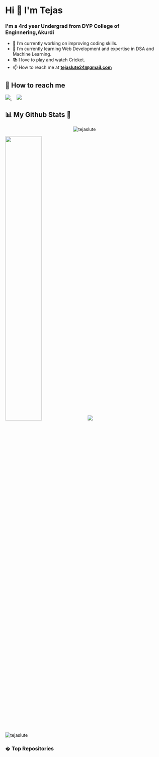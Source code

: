 # Hi 👋 I'm Tejas

### I'm a 4rd year Undergrad from DYP College of Enginnering,Akurdi

- 🔭 I’m currently working on improving coding skills.
- 🌱 I’m currently learning Web Development and expertise in DSA and Machine Learning.
- 📚 I love to play and watch Cricket.
- 📫 How to reach me at **tejaslute24@gmail.com**

## 🤙 How to reach me

<p>
  <a href="https://twitter.com/lute_tejas" rel="nofollow">
    <img src="https://img.shields.io/twitter/follow/lute_tejas?label=Twitter&logo=twitter&style=for-the-badge&color=blue" style="max-width: 100%;">
  </a>
  &nbsp &nbsp
  <a href="https://www.linkedin.com/in/tejas-lute-837705213/" rel="nofollow">
    <img src="https://img.shields.io/badge/LinkedIn-blue?style=for-the-badge&logo=linkedin&labelcolor=blue" style="max-width: 100%;">
  </a>
</p>

## 📊 <strong> My Github Stats 🚀 </strong>

<p align="center">
  <img src="https://komarev.com/ghpvc/?username=tejaslutel&color=green&color=green" alt="tejaslute" /> 
</p>
<p>
  <img width=48% src="https://github-readme-stats.vercel.app/api?username=tejaslute&show_icons=true&theme=radical" /> &nbsp &nbsp
  <img width-48% src="https://github-readme-stats.vercel.app/api/top-langs/?username=tejaslute&layout&theme=radical" />
</p>

 <p>
    <img align="center" src="https://github-readme-streak-stats.herokuapp.com/?user=tejaslute&show_icons=true&theme=radical" alt="tejaslute" />
</p>
  
  ### � Top Repositories
  
<!--   <p>
  <img width=48% src="https://github-readme-stats.vercel.app/api/pin/?username=tejaslute&repo=your-repo-name" />
  &nbsp &nbsp
  <img width=48% src="https://github-readme-stats.vercel.app/api/pin/?username=tejaslute&repo=your-repo-name" />
</p> -->
